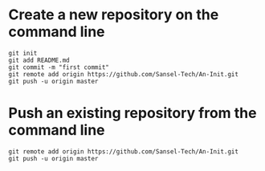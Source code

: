 # Create a new repository on the command line
```
git init
git add README.md
git commit -m "first commit"
git remote add origin https://github.com/Sansel-Tech/An-Init.git
git push -u origin master
```
# Push an existing repository from the command line
```
git remote add origin https://github.com/Sansel-Tech/An-Init.git
git push -u origin master
```
